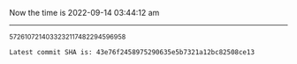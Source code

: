 Now the time is 2022-09-14 03:44:12 am

---

<small>5726107214033232117482294596958</small>

```txt
Latest commit SHA is: 43e76f2458975290635e5b7321a12bc82508ce13
```
